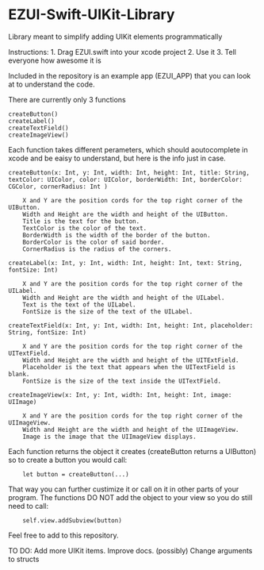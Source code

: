 # EZUI-Swift-UIKit-Library
Library meant to simplify adding UIKit elements programmatically 

Instructions:
    1. Drag EZUI.swift into your xcode project
    2. Use it
    3. Tell everyone how awesome it is

Included in the repository is an example app (EZUI_APP) that you can look at to understand the code.

There are currently only 3 functions

    createButton()
    createLabel()
    createTextField()
    createImageView()

Each function takes different perameters, which should aoutocomplete in xcode and be eaisy to understand, but here is the info just in case.

    createButton(x: Int, y: Int, width: Int, height: Int, title: String, textColor: UIColor, color: UIColor, borderWidth: Int, borderColor: CGColor, cornerRadius: Int )

        X and Y are the position cords for the top right corner of the UIButton.
        Width and Height are the width and height of the UIButton.
        Title is the text for the button.
        TextColor is the color of the text.
        BorderWidth is the width of the border of the button.
        BorderColor is the color of said border.
        CornerRadius is the radius of the corners.

    createLabel(x: Int, y: Int, width: Int, height: Int, text: String, fontSize: Int)

        X and Y are the position cords for the top right corner of the UILabel.
        Width and Height are the width and height of the UILabel.
        Text is the text of the UILabel.
        FontSize is the size of the text of the UILabel.

    createTextField(x: Int, y: Int, width: Int, height: Int, placeholder: String, fontSize: Int)

        X and Y are the position cords for the top right corner of the UITextField.
        Width and Height are the width and height of the UITExtField.
        Placeholder is the text that appears when the UITextField is blank.
        FontSize is the size of the text inside the UITextField.

    createImageView(x: Int, y: Int, width: Int, height: Int, image: UIImage)

        X and Y are the position cords for the top right corner of the UIImageView.
        Width and Height are the width and height of the UIImageView.
        Image is the image that the UIImageView displays.

Each function returns the object it creates (createButton returns a UIButton) so to create a button you would call:
        
        let button = createButton(...)

That way you can further custimize it or call on it in other parts of your program. The functions DO NOT add the object to your view so you do still need to call:

        self.view.addSubview(button)

Feel free to add to this repository. 

TO DO:
        Add more UIKit items.
        Improve docs.
        (possibly) Change arguments to structs
        
